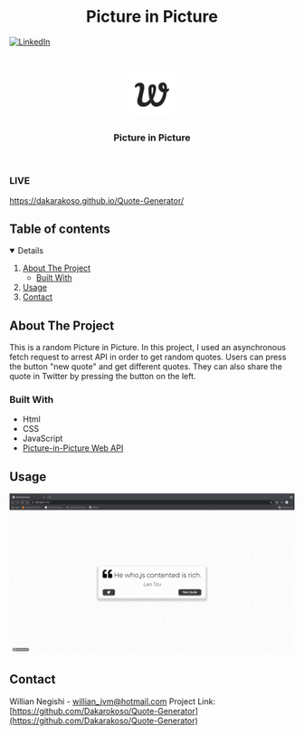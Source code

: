  <h1 align="center">Picture in Picture</h1>

[![LinkedIn][linkedin-shield]][linkedin-url]

<!-- PROJECT LOGO -->
<br />
<p align="center">
    <img src="images/apple-touch-icon.png" alt="Logo" width="80" height="80">
  </a>

  <h3 align="center">Picture in Picture</h3>
<br/>
</p>

### LIVE

https://dakarakoso.github.io/Quote-Generator/

<!-- TABLE OF CONTENTS -->

## Table of contents

<details open="open">
  <ol>
    <li>
      <a href="#about-the-project">About The Project</a>
      <ul>
        <li><a href="#built-with">Built With</a></li>
      </ul>
    </li>
    <li><a href="#usage">Usage</a></li>
    <li><a href="#contact">Contact</a></li>
  </ol>
</details>

<!-- ABOUT THE PROJECT -->

## About The Project

This is a random Picture in Picture. In this project, I used an asynchronous fetch request to arrest API in order to get random quotes. Users can press the button "new quote" and get different quotes. They can also share the quote in Twitter by pressing the button on the left.

### Built With

- Html
- CSS
- JavaScript
- [Picture-in-Picture Web API](https://css-tricks.com/an-introduction-to-the-picture-in-picture-web-api/)

## Usage

![Quote Generator](https://github.com/Dakarakoso/Quote-Generator/blob/main/images/usage.gif)

<!-- CONTACT -->

## Contact

Willian Negishi - willian_jvm@hotmail.com
Project Link: [https://github.com/Dakarokoso/Quote-Generator](https://github.com/Dakarakoso/Quote-Generator)

<!-- MARKDOWN LINKS & IMAGES -->
<!-- https://www.markdownguide.org/basic-syntax/#reference-style-links -->

[linkedin-shield]: https://img.shields.io/badge/-LinkedIn-black.svg?style=for-the-badge&logo=linkedin&colorB=555
[linkedin-url]: https://www.linkedin.com/in/willian-negishi-2829a4172/
